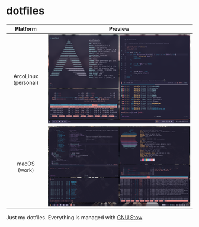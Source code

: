 # dotfiles

| Platform | Preview |
|:--------:|:-------:|
| ArcoLinux (personal) | ![Screenshot of my Archie (ArcoLinux) personal laptop](./static/arch.png) |
| macOS (work) | ![Screenshot of my macOS workstation](./static/macos.png) |

Just my dotfiles. Everything is managed with [GNU Stow](https://www.gnu.org/software/stow/).
